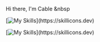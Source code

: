 Hi there, I'm Cable &nbsp


[![My Skills](https://skillicons.dev/icons?i=cs,js,dart,)](https://skillicons.dev)


[![My Skills](https://skillicons.dev/icons?i=dotnet,react,flutter,)](https://skillicons.dev) 
